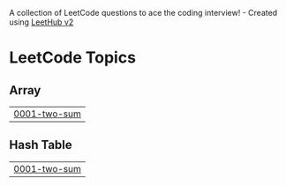 A collection of LeetCode questions to ace the coding interview! - Created using [LeetHub v2](https://github.com/arunbhardwaj/LeetHub-2.0)
<!---LeetCode Topics Start-->
# LeetCode Topics
## Array
|  |
| ------- |
| [0001-two-sum](https://github.com/dhanyashrujana1708/LeetCode-Solutions/tree/master/0001-two-sum) |
## Hash Table
|  |
| ------- |
| [0001-two-sum](https://github.com/dhanyashrujana1708/LeetCode-Solutions/tree/master/0001-two-sum) |
<!---LeetCode Topics End-->